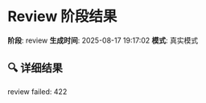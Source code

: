 # Review 阶段结果

**阶段**: review
**生成时间**: 2025-08-17 19:17:02
**模式**: 真实模式

## 🔍 详细结果

review failed: 422
